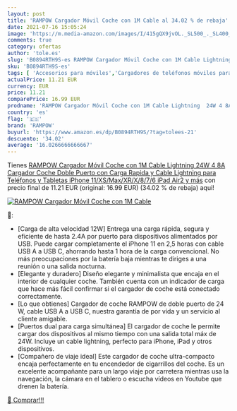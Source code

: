 ```yaml
---
layout: post
title: 'RAMPOW Cargador Móvil Coche con 1M Cable al 34.02 % de rebaja'
date: 2021-07-16 15:05:24
image: 'https://m.media-amazon.com/images/I/415gQX9jvOL._SL500_._SL400_.jpg'
comments: true
category: ofertas
author: 'tole.es'
slug: 'B0894RTH9S-es RAMPOW Cargador Móvil Coche con 1M Cable Lightning 24W 4...'
sku: 'B0894RTH9S-es'
tags: [ 'Accesorios para móviles','Cargadores de teléfonos móviles para coches','Cargadores para móviles','Comunicación móvil y accesorios','Electrónica','ipad','iphone','rampow', ]
actualPrice: 11.21 EUR
currency: EUR
price: 11.21
comparePrice: 16.99 EUR
prodname: 'RAMPOW Cargador Móvil Coche con 1M Cable Lightning  24W 4 8A Cargador Coche Doble Puerto con Carga Rapida y Cable Lightning para Teléfonos y Tabletas  iPhone 11/XS/Max/XR/X/8/7/6  iPad Air2 y más'
country: 'es'
flag: '🇪🇸'
brand: 'RAMPOW'
buyurl: 'https://www.amazon.es/dp/B0894RTH9S/?tag=tolees-21'
descuento: '34.02'
average: '16.0266666666667'
---
```


Tienes [RAMPOW Cargador Móvil Coche con 1M Cable Lightning  24W 4 8A Cargador Coche Doble Puerto con Carga Rapida y Cable Lightning para Teléfonos y Tabletas  iPhone 11/XS/Max/XR/X/8/7/6  iPad Air2 y más](https://www.amazon.es/dp/B0894RTH9S/?tag=tolees-21) con precio final de  11.21 EUR (original: 16.99 EUR) (34.02 %  de rebaja) aqui!

[![RAMPOW Cargador Móvil Coche con 1M Cable](https://m.media-amazon.com/images/I/415gQX9jvOL._SL500_._SL400_.jpg)](https://www.amazon.es/dp/B0894RTH9S/?tag=tolees-21)

🔎:

- [Carga de alta velocidad 12W] Entrega una carga rápida, segura y eficiente de hasta 2.4A por puerto para dispositivos alimentados por USB. Puede cargar completamente el iPhone 11 en 2,5 horas con cable USB A a USB C, ahorrando hasta 1 hora de la carga convencional. No más preocupaciones por la batería baja mientras te diriges a una reunión o una salida nocturna.
- [Elegante y duradero] Diseño elegante y minimalista que encaja en el interior de cualquier coche. También cuenta con un indicador de carga que hace más fácil confirmar si el cargador de coche está conectado correctamente.
- [Lo que obtienes] Cargador de coche RAMPOW de doble puerto de 24 W, cable USB A a USB C, nuestra garantía de por vida y un servicio al cliente amigable.
- [Puertos dual para carga simultánea] El cargador de coche le permite cargar dos dispositivos al mismo tiempo con una salida total máx de 24W. Incluye un cable lightning, perfecto para iPhone, iPad y otros dispositivos.
- [Compañero de viaje ideal] Este cargador de coche ultra-compacto encaja perfectamente en tu encendedor de cigarrillos del coche. Es un excelente acompañante para un largo viaje por carretera mientras usa la navegación, la cámara en el tablero o escucha vídeos en Youtube que drenen la batería.

[🛒 Comprar!!!](https://www.amazon.es/dp/B0894RTH9S/?tag=tolees-21)
